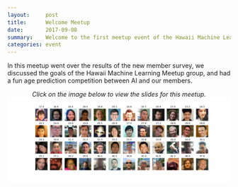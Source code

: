 ```yaml
---
layout:     post
title:      Welcome Meetup
date:       2017-09-08
summary:    Welcome to the first meetup event of the Hawaii Machine Learning Meetup group.
categories: event
---
```


In this meetup went over the results of the new member survey, we discussed the goals of the Hawaii Machine Learning Meetup group, and had a fun age prediction competition between AI and our members. 

<p align="center">
	<i>Click on the image below to view the slides for this meetup.</i>
	<a href="https://www.slideshare.net/MichaelMotoki/hawaii-machine-learning-our-inaugural-meetup">
		<img src="https://github.com/hawaiimachinelearning/hawaiimachinelearning.github.io/raw/master/slides/members.png" alt="Welcome Presentation Slides">	
	</a>
	
	
</p>


